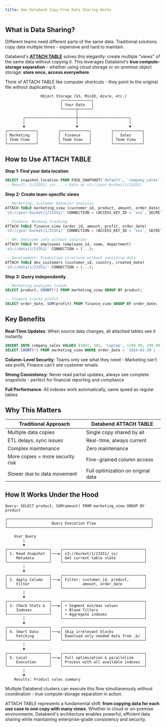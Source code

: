 ```yaml
---
title: How Databend Copy-Free Data Sharing Works
---
```


## What is Data Sharing?

Different teams need different parts of the same data. Traditional solutions copy data multiple times - expensive and hard to maintain.

Databend's **[ATTACH TABLE](/sql/sql-commands/ddl/table/attach-table)** solves this elegantly: create multiple "views" of the same data without copying it. This leverages Databend's **true compute-storage separation** - whether using cloud storage or on-premise object storage: **store once, access everywhere**.

Think of ATTACH TABLE like computer shortcuts - they point to the original file without duplicating it.

```
                Object Storage (S3, MinIO, Azure, etc.)
                         ┌─────────────┐
                         │ Your Data   │
                         └──────┬──────┘
                                │
        ┌───────────────────────┼───────────────────────┐
        │                       │                       │
        ▼                       ▼                       ▼
┌─────────────┐         ┌─────────────┐         ┌─────────────┐
│ Marketing   │         │  Finance    │         │   Sales     │
│ Team View   │         │ Team View   │         │ Team View   │
└─────────────┘         └─────────────┘         └─────────────┘
```

## How to Use ATTACH TABLE

**Step 1: Find your data location**
```sql
SELECT snapshot_location FROM FUSE_SNAPSHOT('default', 'company_sales');
-- Result: 1/23351/_ss/... → Data at s3://your-bucket/1/23351/
```

**Step 2: Create team-specific views**
```sql
-- Marketing: Customer behavior analysis
ATTACH TABLE marketing_view (customer_id, product, amount, order_date) 
's3://your-bucket/1/23351/' CONNECTION = (ACCESS_KEY_ID = 'xxx', SECRET_ACCESS_KEY = 'yyy');

-- Finance: Revenue tracking
ATTACH TABLE finance_view (order_id, amount, profit, order_date) 
's3://your-bucket/1/23351/' CONNECTION = (ACCESS_KEY_ID = 'xxx', SECRET_ACCESS_KEY = 'yyy');

-- HR: Employee info without salaries
ATTACH TABLE hr_employees (employee_id, name, department) 
's3://data/1/23351/' CONNECTION = (...);

-- Development: Production structure without sensitive data
ATTACH TABLE dev_customers (customer_id, country, created_date) 
's3://data/1/23351/' CONNECTION = (...);
```

**Step 3: Query independently**
```sql
-- Marketing analyzes trends
SELECT product, COUNT(*) FROM marketing_view GROUP BY product;

-- Finance tracks profit
SELECT order_date, SUM(profit) FROM finance_view GROUP BY order_date;
```

## Key Benefits

**Real-Time Updates**: When source data changes, all attached tables see it instantly
```sql
INSERT INTO company_sales VALUES (1001, 501, 'Laptop', 1299.99, 299.99, 'user@email.com', '2024-01-20');
SELECT COUNT(*) FROM marketing_view WHERE order_date = '2024-01-20'; -- Returns: 1
```

**Column-Level Security**: Teams only see what they need - Marketing can't see profit, Finance can't see customer emails

**Strong Consistency**: Never read partial updates, always see complete snapshots - perfect for financial reporting and compliance

**Full Performance**: All indexes work automatically, same speed as regular tables

## Why This Matters

| Traditional Approach | Databend ATTACH TABLE |
|---------------------|----------------------|
| Multiple data copies | Single copy shared by all |
| ETL delays, sync issues | Real-time, always current |
| Complex maintenance | Zero maintenance |
| More copies = more security risk | Fine-grained column access |
| Slower due to data movement | Full optimization on original data |

## How It Works Under the Hood

```
Query: SELECT product, SUM(amount) FROM marketing_view GROUP BY product

┌─────────────────────────────────────────────────────────────────┐
│                    Query Execution Flow                         │
└─────────────────────────────────────────────────────────────────┘

    User Query
        │
        ▼
┌───────────────────┐    ┌─────────────────────────────────────┐
│ 1. Read Snapshot  │───►│ s3://bucket/1/23351/_ss/            │
│    Metadata       │    │ Get current table state             │
└───────────────────┘    └─────────────────────────────────────┘
        │
        ▼
┌───────────────────┐    ┌─────────────────────────────────────┐
│ 2. Apply Column   │───►│ Filter: customer_id, product,       │
│    Filter         │    │         amount, order_date          │
└───────────────────┘    └─────────────────────────────────────┘
        │
        ▼
┌───────────────────┐    ┌─────────────────────────────────────┐
│ 3. Check Stats &  │───►│ • Segment min/max values            │
│    Indexes        │    │ • Bloom filters                     │
└───────────────────┘    │ • Aggregate indexes                 │
        │                └─────────────────────────────────────┘
        ▼
┌───────────────────┐    ┌─────────────────────────────────────┐
│ 4. Smart Data     │───►│ Skip irrelevant blocks              │
│    Fetching       │    │ Download only needed data from _b/  │
└───────────────────┘    └─────────────────────────────────────┘
        │
        ▼
┌───────────────────┐    ┌─────────────────────────────────────┐
│ 5. Local          │───►│ Full optimization & parallelism     │
│    Execution      │    │ Process with all available indexes  │
└───────────────────┘    └─────────────────────────────────────┘
        │
        ▼
    Results: Product sales summary
```

Multiple Databend clusters can execute this flow simultaneously without coordination - true compute-storage separation in action.

ATTACH TABLE represents a fundamental shift: **from copying data for each use case to one copy with many views**. Whether in cloud or on-premise environments, Databend's architecture enables powerful, efficient data sharing while maintaining enterprise-grade consistency and security.